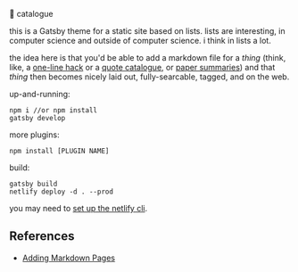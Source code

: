 📜 catalogue

this is a Gatsby theme for a static site based on lists. lists are interesting, in computer science and outside of computer science. i think in lists a lot. 

the idea here is that you'd be able to add a markdown file for a _thing_ (think, like, a [one-line hack](https://connorrothschild.github.io/one-line-hacks/) or a [quote catalogue](https://arcana.computer/catalogs/quotes), or [paper summaries](https://deblnia.github.io/speedyscholar/)) and that _thing_ then becomes nicely laid out, fully-searcable, tagged, and on the web. 


up-and-running: 

```
npm i //or npm install 
gatsby develop
``` 

more plugins: 

```
npm install [PLUGIN NAME]
``` 


build: 

```
gatsby build 
netlify deploy -d . --prod
```

you may need to [set up the netlify cli](https://www.gatsbyjs.com/docs/recipes/deploying-your-site/#deploying-to-netlify).

## References

- [Adding Markdown Pages](https://www.gatsbyjs.com/docs/adding-markdown-pages/)
